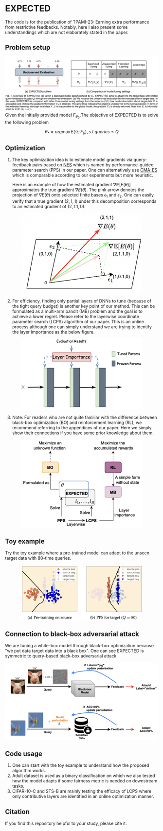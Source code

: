 # EXPECTED
The code is for the publication of TPAMI-23: Earning extra performance from restrictive feedbacks. Notably, here I also present some understandings which are not elaborately stated in the paper. 

## Problem setup
![alt text](https://github.com/kylejingli/EXPECTED/blob/main/figs/EXPECTED%20Problem.png)
Given the initially provided model $F_{{\theta}_0}$,The objective of EXPECTED is to solve the following problem

$$\theta_*=arg\max E(\mathcal{D};F_{\theta}), s.t. queries \le Q$$

## Optimization
1. The key optimization idea is to estimate model gradients via query-feedback pairs based on [NES](https://www.jmlr.org/papers/volume15/wierstra14a/wierstra14a.pdf) which is named by performance-guided parameter search (PPS) in our paper. One can alternatively use [CMA-ES](https://pypi.org/project/cmaes/) which is comparable according to our experiments but more heuristic. 

    Here is an example of how the estimated gradient $\nabla\mathbb{E}[E(\theta)]$ approximates the true gradient $\nabla E(\theta)$. The pink arrow denotes the projection of $\nabla E(\theta)$ onto selected finite bases $\epsilon_1$ and $\epsilon_2$. One can easily verify that a true gradient $(2,1,1)$ under this decomposition corresponds to an estimated gradient of $(2,1.1,0)$.
<div align=center>
<img src="https://github.com/kylejingli/EXPECTED/blob/main/figs/gradient%20estimation.png" width="400">
</div>

2. For efficiency, finding only partial layers of DNNs to tune (because of the tight query budget) is another key point of our method. This can be formulated as a multi-arm bandit (MB) problem and the goal is to achieve a lower regret. Please refer to the layerwise coordinate parameter search (LCPS) algorithm of our paper. This is an online process although one can simply understand we are trying to identify the layer importance as the below figure.
<div align=center>
<img src="https://github.com/kylejingli/EXPECTED/blob/main/figs/layer%20importance.png" width="400">
</div>

3. Note: For readers who are not quite familiar with the difference between black-box optimization (BO) and reinforcement learning (RL), we recommend referring to the appendices of our paper. Here we simply show their connections if you have some prior knowledge about them.
<div align=center>
<img src="https://github.com/kylejingli/EXPECTED/blob/main/figs/BO_RL.png" width="400">
</div>
   

## Toy example
Try the toy example where a pre-trained model can adapt to the unseen target data with 80-time queries.
<div align=center>
<img src="https://github.com/kylejingli/EXPECTED/blob/main/figs/toy%20example.png" width="400">
</div>

## Connection to black-box adversarial attack
We are tuning a white-box model through black-box optimization because "we put data target data into a black box". One can see EXPECTED is symmetric to query-based black-box adversarial attack.
<div align=center>
<img src="https://github.com/kylejingli/EXPECTED/blob/main/figs/Connection%20to%20BB%20adv%20attack.png" width="700">
</div>

## Code usage
1. One can start with the toy example to understand how the proposed algorithm works.
2. Adult dataset is used as a binary classification on which we also tested how the model adapts if some fairness metric is needed on downstream tasks.
3. CIFAR-10-C and STS-B are mainly testing the efficacy of LCPS where only contributive layers are identified in an online optimization manner.

## Citation
If you find this repository helpful to your study, please cite it.
